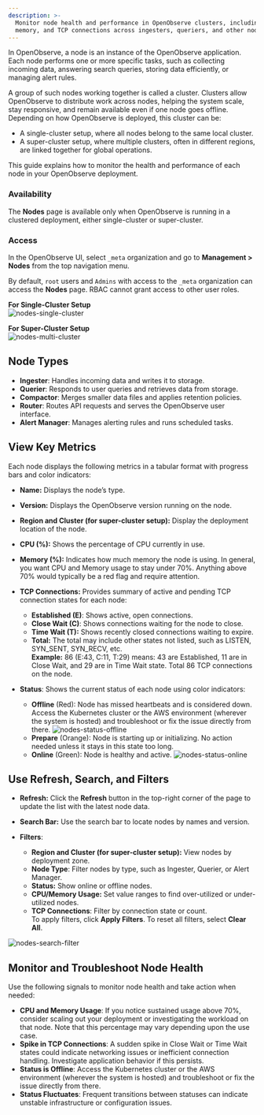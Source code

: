 ```yaml
---
description: >-
  Monitor node health and performance in OpenObserve clusters, including CPU,
  memory, and TCP connections across ingesters, queriers, and other node types.
---
```

In OpenObserve, a node is an instance of the OpenObserve application. Each node performs one or more specific tasks, such as collecting incoming data, answering search queries, storing data efficiently, or managing alert rules.

A group of such nodes working together is called a cluster. Clusters allow OpenObserve to distribute work across nodes, helping the system scale, stay responsive, and remain available even if one node goes offline. Depending on how OpenObserve is deployed, this cluster can be:

- A single-cluster setup, where all nodes belong to the same local cluster.  
- A super-cluster setup, where multiple clusters, often in different regions, are linked together for global operations.

This guide explains how to monitor the health and performance of each node in your OpenObserve deployment.

### Availability
The **Nodes** page is available only when OpenObserve is running in a clustered deployment, either single-cluster or super-cluster.

### Access
In the OpenObserve UI, select `_meta` organization and go to **Management > Nodes** from the top navigation menu.  

By default, `root` users and `Admins` with access to the `_meta` organization can access the **Nodes** page. RBAC cannot grant access to other user roles. 

**For Single-Cluster Setup**<br> 
![nodes-single-cluster](../../images/nodes-single-cluster.png)

**For Super-Cluster Setup**<br>
![nodes-multi-cluster](../../images/nodes-super-cluster.png)

## Node Types

- **Ingester**: Handles incoming data and writes it to storage.  
- **Querier**: Responds to user queries and retrieves data from storage.  
- **Compactor**: Merges smaller data files and applies retention policies.  
- **Router**: Routes API requests and serves the OpenObserve user interface.  
- **Alert Manager**: Manages alerting rules and runs scheduled tasks.

## View Key Metrics

Each node displays the following metrics in a tabular format with progress bars and color indicators:

- **Name:** Displays the node’s type.  
- **Version:** Displays the OpenObserve version running on the node.  
- **Region and Cluster (for super-cluster setup):** Display the deployment location of the node.  
- **CPU (%):** Shows the percentage of CPU currently in use.  
- **Memory (%):** Indicates how much memory the node is using. In general, you want CPU and Memory usage to stay under 70%. Anything above 70% would typically be a red flag and require attention.  
- **TCP Connections:** Provides summary of active and pending TCP connection states for each node:  

    - **Established (E)**: Shows active, open connections.  
    - **Close Wait (C)**: Shows connections waiting for the node to close.  
    - **Time Wait (T):** Shows recently closed connections waiting to expire.  
    - **Total:** The total may include other states not listed, such as LISTEN, SYN_SENT, SYN_RECV, etc.  
    **Example:** 86 (E:43, C:11, T:29) means: 43 are Established, 11 are in Close Wait, and 29 are in Time Wait state. Total 86 TCP connections on the node.  

- **Status**: Shows the current status of each node using color indicators:  
  
    - **Offline** (Red): Node has missed heartbeats and is considered down. Access the Kubernetes cluster or the AWS environment (wherever the system is hosted) and troubleshoot or fix the issue directly from there.
    ![nodes-status-offline](../../images/nodes-status-offline.png)
    - **Prepare** (Orange): Node is starting up or initializing. No action needed unless it stays in this state too long.
    - **Online** (Green): Node is healthy and active.
    ![nodes-status-online](../../images/nodes-status-online.png)

## Use Refresh, Search, and Filters 

- **Refresh:** Click the **Refresh** button in the top-right corner of the page to update the list with the latest node data.  
- **Search Bar:** Use the search bar to locate nodes by names and version.  
- **Filters**: 

    - **Region and Cluster (for super-cluster setup):** View nodes by deployment zone.  
    - **Node Type**: Filter nodes by type, such as Ingester, Querier, or Alert Manager.  
    - **Status:** Show online or offline nodes.  
    - **CPU/Memory Usage:** Set value ranges to find over-utilized or under-utilized nodes.   
    - **TCP Connections**: Filter by connection state or count.  
        To apply filters, click **Apply Filters**. To reset all filters, select **Clear All**.

![nodes-search-filter](../../images/nodes-search-filter.png)  

## Monitor and Troubleshoot Node Health
Use the following signals to monitor node health and take action when needed:

- **CPU and Memory Usage**: If you notice sustained usage above 70%, consider scaling out your deployment or investigating the workload on that node. Note that this percentage may vary depending upon the use case.
- **Spike in TCP Connections**: A sudden spike in Close Wait or Time Wait states could indicate networking issues or inefficient connection handling. Investigate application behavior if this persists.
- **Status is Offline**: Access the Kubernetes cluster or the AWS environment (wherever the system is hosted) and troubleshoot or fix the issue directly from there.
- **Status Fluctuates**: Frequent transitions between statuses can indicate unstable infrastructure or configuration issues.
